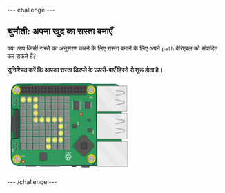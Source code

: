 \--- challenge \---

## चुनौती: अपना खुद का रास्ता बनाएँ

क्या आप किसी रास्ते का अनुसरण करने के लिए रास्ता बनाने के लिए अपने `path` वेरिएबल को संपादित कर सकते हैं?

**सुनिश्चित करें कि आपका रास्ता डिस्प्ले के ऊपरी-बाएँ हिस्से से शुरू होता है।**

![स्क्रीनशॉट](images/tightrope-path-challenge.png)

\--- /challenge \---